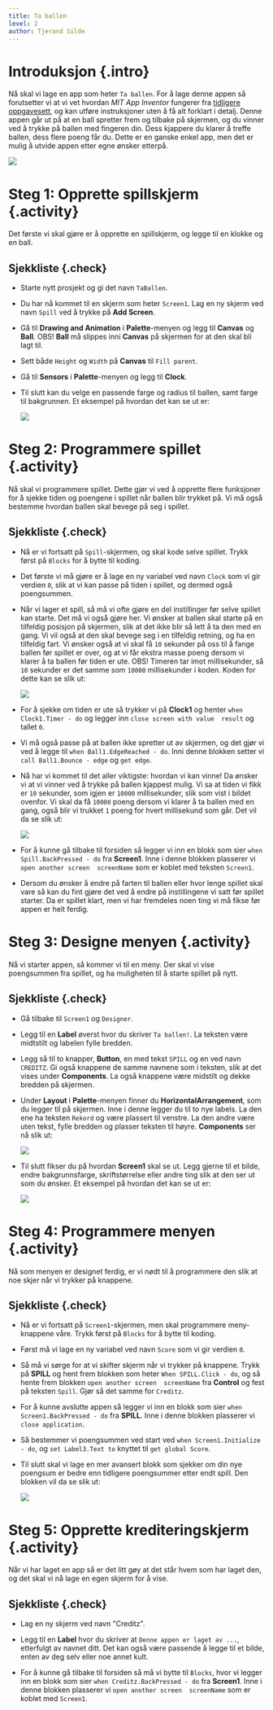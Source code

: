 ```yaml
---
title: Ta ballen
level: 2
author: Tjerand Silde
---
```


# Introduksjon {.intro}
Nå skal vi lage en app som heter `Ta ballen`. For å lage denne appen så forutsetter vi at vi vet hvordan 
*MIT App Inventor* fungerer fra 
[tidligere oppgavesett](http://kodeklubben.github.io/appinventor/introduksjon/introduksjon.html), og kan 
utføre instruksjoner uten å få alt forklart i detalj. Denne appen går ut på at en ball spretter frem 
og tilbake på skjermen, og du vinner ved å trykke på ballen med fingeren din. Dess kjappere du klarer 
å treffe ballen, dess flere poeng får du. Dette er en ganske enkel app, men det er mulig å utvide 
appen etter egne ønsker etterpå.

  ![](introduksjon.png)

# Steg 1: Opprette spillskjerm {.activity}

Det første vi skal gjøre er å opprette en spillskjerm, og legge til en klokke og en ball. 

## Sjekkliste {.check}

+ Starte nytt prosjekt og gi det navn `TaBallen`. 

+ Du har nå kommet til en skjerm som heter `Screen1`. Lag en ny skjerm ved navn `Spill` ved å 
  trykke på **Add Screen**. 

+ Gå til **Drawing and Animation** i **Palette**-menyen og legg til **Canvas** og **Ball**. 
  OBS! **Ball** må slippes inni **Canvas** på skjermen for at den skal bli lagt til.

+ Sett både `Height` og `Width` på **Canvas** til `Fill parent`.

+ Gå til **Sensors** i **Palette**-menyen og legg til **Clock**.

+ Til slutt kan du velge en passende farge og radius til ballen, samt farge til bakgrunnen. 
  Et eksempel på hvordan det kan se ut er:

  ![](spill.png)

# Steg 2: Programmere spillet {.activity}

Nå skal vi programmere spillet. Dette gjør vi ved å opprette flere funksjoner for å sjekke tiden 
og poengene i spillet når ballen blir trykket på. Vi må også bestemme hvordan ballen skal bevege 
på seg i spillet.

## Sjekkliste {.check}

+ Nå er vi fortsatt på `Spill`-skjermen, og skal kode selve spillet. Trykk først på `Blocks` for å bytte 
  til koding.

+ Det første vi må gjøre er å lage en ny variabel ved navn `Clock` som vi gir verdien `0`, 
  slik at vi kan passe på tiden i spillet, og dermed også poengsummen.

+ Når vi lager et spill, så må vi ofte gjøre en del instillinger før selve spillet kan starte. Det må vi 
  også gjøre her. Vi ønsker at ballen skal starte på en tilfeldig posisjon på skjermen, slik at det ikke
  blir så lett å ta den med en gang. Vi vil også at den skal bevege seg i en tilfeldig retning, og ha 
  en tilfeldig fart. Vi ønsker også at vi skal få `10` sekunder på oss til å fange ballen før spillet er over, 
  og at vi får ekstra masse poeng dersom vi klarer å ta ballen før tiden er ute. OBS! Timeren tar imot 
  millisekunder, så `10` sekunder er det samme som `10000` millisekunder i koden. Koden for dette kan se slik ut:
  
  ![](init.png)

+ For å sjekke om tiden er ute så trykker vi på **Clock1** og henter `when Clock1.Timer - do` og legger inn
  `close screen with value  result` og tallet `0`.

+ Vi må også passe på at ballen ikke spretter ut av skjermen, og det gjør vi ved å legge til 
  `when Ball1.EdgeReached - do`. Inni denne blokken setter vi `call Ball1.Bounce - edge` og `get edge`.
  
+ Nå har vi kommet til det aller viktigste: hvordan vi kan vinne! Da ønsker vi at vi vinner ved å trykke på 
  ballen kjappest mulig. Vi sa at tiden vi fikk er `10` sekunder, som igjen er `10000` millisekunder, slik som
  vist i bildet ovenfor. Vi skal da få `10000` poeng dersom vi klarer å ta ballen med en gang, også blir vi
  trukket `1` poeng for hvert millisekund som går. Det vil da se slik ut:
  
  ![](victory.png)
  
+ For å kunne gå tilbake til forsiden så legger vi inn en blokk som sier `when Spill.BackPressed - do` 
  fra **Screen1**. Inne i denne blokken plasserer vi `open another screen  screenName` som er koblet 
  med teksten `Screen1`.
  
+ Dersom du ønsker å endre på farten til ballen eller hvor lenge spillet skal vare så kan du fint 
  gjøre det ved å endre på instillingene vi satt før spillet starter. Da er spillet klart, men vi
  har fremdeles noen ting vi må fikse før appen er helt ferdig.

# Steg 3: Designe menyen {.activity}

Nå vi starter appen, så kommer vi til en meny. Der skal vi vise poengsummen fra spillet, 
og ha muligheten til å starte spillet på nytt.

## Sjekkliste {.check}

+ Gå tilbake til `Screen1` og `Designer`.

+ Legg til en **Label** øverst hvor du skriver `Ta ballen!`. La teksten være midtstilt og labelen fylle bredden.

+ Legg så til to knapper, **Button**, en med tekst `SPILL` og en ved navn `CREDITZ`. Gi også knappene de samme
  navnene som i teksten, slik at det vises under **Components**. La også knappene være midstilt og dekke 
  bredden på skjermen.

+ Under **Layout** i **Palette**-menyen finner du **HorizontalArrangement**, som du legger til på skjermen. 
  Inne i denne legger du til to nye labels. La den ene ha teksten `Rekord` og være plassert til venstre.
  La den andre være uten tekst, fylle bredden og plasser teksten til høyre. **Components** ser nå slik ut:
  
  ![](components.png)

+ Til slutt fikser du på hvordan **Screen1** skal se ut. Legg gjerne til et bilde, endre bakgrunnsfarge, 
  skriftstørrelse eller andre ting slik at den ser ut som du ønsker. Et eksempel på hvordan det kan se ut er:
  
  ![](screen.png)

# Steg 4: Programmere menyen {.activity}

Nå som menyen er designet ferdig, er vi nødt til å programmere den slik at noe skjer når vi trykker på knappene.

## Sjekkliste {.check}

+ Nå er vi fortsatt på `Screen1`-skjermen, men skal programmere meny-knappene våre. Trykk først på `Blocks` 
  for å bytte til koding.

+ Først må vi lage en ny variabel ved navn `Score` som vi gir verdien `0`.

+ Så må vi sørge for at vi skifter skjerm når vi trykker på knappene. Trykk på **SPILL** og hent frem blokken som 
  heter `When SPILL.Click - do`, og så hente frem blokken `open another screen  screenName` fra **Control** og 
  fest på teksten `Spill`. Gjør så det samme for `Creditz`.
  
+ For å kunne avslutte appen så legger vi inn en blokk som sier `when Screen1.BackPressed - do` fra **SPILL**. 
  Inne i denne blokken plasserer vi `close application`.

+ Så bestemmer vi poengsummen ved start ved `when Screen1.Initialize - do`, og `set Label3.Text to` knyttet
  til `get global Score`.

+ Til slutt skal vi lage en mer avansert blokk som sjekker om din nye poengsum er bedre enn tidligere poengsummer
  etter endt spill. Den blokken vil da se slik ut:
  
  ![](result.png)  

# Steg 5: Opprette krediteringskjerm {.activity}

Når vi har laget en app så er det litt gøy at det står hvem som har laget den, 
og det skal vi nå lage en egen skjerm for å vise.

## Sjekkliste {.check}

+ Lag en ny skjerm ved navn "Creditz". 

+ Legg til en **Label** hvor du skriver at `Denne appen er laget av ...`, etterfulgt av navnet ditt. 
  Det kan også være passende å legge til et bilde, enten av deg selv eller noe annet kult.
 
+ For å kunne gå tilbake til forsiden så må vi bytte til `Blocks`, hvor vi legger inn en blokk som sier 
`when Creditz.BackPressed - do` fra **Screen1**. Inne i denne blokken plasserer vi 
`open another screen  screenName` som er koblet med `Screen1`.